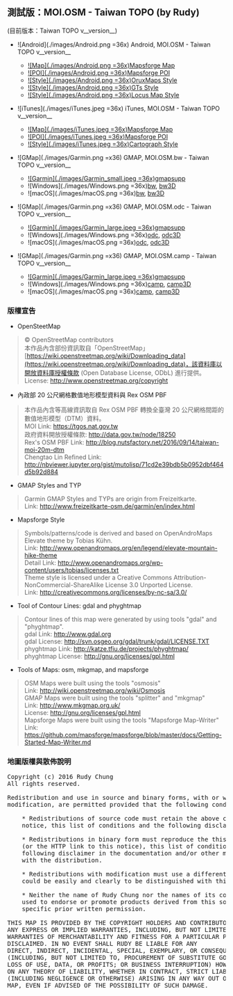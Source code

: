 ## 測試版：MOI.OSM - Taiwan TOPO (by Rudy)

(目前版本：Taiwan TOPO v__version__)

* ![Android](./images/Android.png =36x) Android, MOI.OSM - Taiwan TOPO v__version__
  * [![Map](./images/Android.png =36x)Mapsforge Map](./MOI_OSM_Taiwan_TOPO_Rudy.map.zip)
  * [![POI](./images/Android.png =36x)Mapsforge POI](./MOI_OSM_Taiwan_TOPO_Rudy.poi.zip)
  * [![Style](./images/Android.png =36x)OruxMaps Style](./MOI_OSM_Taiwan_TOPO_Rudy_style.zip)
  * [![Style](./images/Android.png =36x)GTs Style](./MOI_OSM_Taiwan_TOPO_Rudy_hs_style.zip)
  * [![Style](./images/Android.png =36x)Locus Map Style](./MOI_OSM_Taiwan_TOPO_Rudy_locus_style.zip)

* ![iTunes](./images/iTunes.jpeg =36x) iTunes, MOI.OSM - Taiwan TOPO v__version__
  * [![Map](./images/iTunes.jpeg =36x)Mapsforge Map](./MOI_OSM_Taiwan_TOPO_Rudy.map.zip)
  * [![POI](./images/iTunes.jpeg =36x)Mapsforge POI](./MOI_OSM_Taiwan_TOPO_Rudy.poi.zip)
  * [![Style](./images/iTunes.jpeg =36x)Cartograph Style](./MOI_OSM_Taiwan_TOPO_Rudy_hs_style.zip)

* ![GMap](./images/Garmin.png =x36) GMAP, MOI.OSM.bw - Taiwan TOPO v__version__
  * [![Garmin](./images/Garmin_small.jpeg =36x)gmapsupp](./gmapsupp_Taiwan_moi_zh_bw.img.zip)
  * ![Windows](./images/Windows.png =36x)[bw](./Install_MOI_Taiwan_TOPO_bw.exe), [bw3D](./Install_MOI_Taiwan_TOPO_bw3D.exe)
  * ![macOS](./images/macOS.png =36x)[bw](./Taiwan_moi_zh_bw.gmap.zip), [bw3D](./Taiwan_moi_zh_bw3D.gmap.zip)

* ![GMap](./images/Garmin.png =x36) GMAP, MOI.OSM.odc - Taiwan TOPO v__version__
  * [![Garmin](./images/Garmin_large.jpeg =36x)gmapsupp](./gmapsupp_Taiwan_moi_zh_odc.img.zip)
  * ![Windows](./images/Windows.png =36x)[odc](./Install_MOI_Taiwan_TOPO_odc.exe), [odc3D](./Install_MOI_Taiwan_TOPO_odc3D.exe)
  * ![macOS](./images/macOS.png =36x)[odc](./Taiwan_moi_zh_odc.gmap.zip), [odc3D](./Taiwan_moi_zh_odc3D.gmap.zip)

* ![GMap](./images/Garmin.png =x36) GMAP, MOI.OSM.camp - Taiwan TOPO v__version__
  * [![Garmin](./images/Garmin_large.jpeg =36x)gmapsupp](./gmapsupp_Taiwan_moi_zh_camp.img.zip)
  * ![Windows](./images/Windows.png =36x)[camp](./Install_MOI_Taiwan_TOPO_camp.exe), [camp3D](./Install_MOI_Taiwan_TOPO_camp3D.exe)
  * ![macOS](./images/macOS.png =36x)[camp](./Taiwan_moi_zh_camp.gmap.zip), [camp3D](./Taiwan_moi_zh_camp3D.gmap.zip)

### 版權宣告

* OpenSteetMap
> © OpenStreetMap contributors <br />
> 本作品內含部份資訊取自「OpenStreetMap」[https://wiki.openstreetmap.org/wiki/Downloading_data](https://wiki.openstreetmap.org/wiki/Downloading_data)，該資料庫以開放資料庫授權條款 (Open Database License, ODbL) 進行提供。 <br />
> License: http://www.openstreetmap.org/copyright

* 內政部 20 公尺網格數值地形模型資料與 Rex OSM PBF
> 本作品內含等高線資訊取自 Rex OSM PBF 轉換全臺灣 20 公尺網格間距的數值地形模型（DTM）資料。 <br />
> MOI Link: https://tgos.nat.gov.tw <br />
> 政府資料開放授權條款: http://data.gov.tw/node/18250 <br />
> Rex's OSM PBF Link: http://blog.nutsfactory.net/2016/09/14/taiwan-moi-20m-dtm <br />
> Chengtao Lin Refined Link: http://nbviewer.jupyter.org/gist/mutolisp/71cd2e39bdb5b0952dbf464d5b92d884

* GMAP Styles and TYP
> Garmin GMAP Styles and TYPs are origin from Freizeitkarte. <br />
> Link: http://www.freizeitkarte-osm.de/garmin/en/index.html

* Mapsforge Style
> Symbols/patterns/code is derived and based on OpenAndroMaps Elevate theme by Tobias Kühn. <br />
> Link: http://www.openandromaps.org/en/legend/elevate-mountain-hike-theme <br />
> Detail Link: http://www.openandromaps.org/wp-content/users/tobias/licenses.txt <br />
> Theme style is licensed under a Creative Commons Attribution-NonCommercial-ShareAlike License 3.0 Unported License. <br />
> Link: http://creativecommons.org/licenses/by-nc-sa/3.0/

* Tool of Contour Lines: gdal and phyghtmap
> Contour lines of this map were generated by using tools "gdal" and "phyghtmap". <br />
> gdal Link: http://www.gdal.org <br />
> gdal License: http://svn.osgeo.org/gdal/trunk/gdal/LICENSE.TXT <br />
> phyghtmap Link: http://katze.tfiu.de/projects/phyghtmap/ <br />
> phyghtmap License: http://gnu.org/licenses/gpl.html

* Tools of Maps: osm, mkgmap, and mapsforge
> OSM Maps were built using the tools "osmosis" <br />
> Link: http://wiki.openstreetmap.org/wiki/Osmosis <br />
> GMAP Maps were built using the tools "splitter" and "mkgmap" <br />
> Link: http://www.mkgmap.org.uk/ <br />
> License: http://gnu.org/licenses/gpl.html <br />
> Mapsforge Maps were built using the tools "Mapsforge Map-Writer" <br />
> Link: https://github.com/mapsforge/mapsforge/blob/master/docs/Getting-Started-Map-Writer.md

### 地圖版權與散佈說明
<pre>
Copyright (c) 2016 Rudy Chung
All rights reserved.

Redistribution and use in source and binary forms, with or without
modification, are permitted provided that the following conditions are met:

    * Redistributions of source code must retain the above copyright
    notice, this list of conditions and the following disclaimer.

    * Redistributions in binary form must reproduce the this copyright notice
    (or the HTTP link to this notice), this list of conditions and the
    following disclaimer in the documentation and/or other materials provided
    with the distribution.

    * Redistributions with modification must use a different map name which
    could be easily and clearly to be distinguished with this map.

    * Neither the name of Rudy Chung nor the names of its contributors may be
    used to endorse or promote products derived from this software without 
    specific prior written permission.

THIS MAP IS PROVIDED BY THE COPYRIGHT HOLDERS AND CONTRIBUTORS "AS IS" AND
ANY EXPRESS OR IMPLIED WARRANTIES, INCLUDING, BUT NOT LIMITED TO, THE IMPLIED
WARRANTIES OF MERCHANTABILITY AND FITNESS FOR A PARTICULAR PURPOSE ARE
DISCLAIMED. IN NO EVENT SHALL RUDY BE LIABLE FOR ANY
DIRECT, INDIRECT, INCIDENTAL, SPECIAL, EXEMPLARY, OR CONSEQUENTIAL DAMAGES
(INCLUDING, BUT NOT LIMITED TO, PROCUREMENT OF SUBSTITUTE GOODS OR SERVICES;
LOSS OF USE, DATA, OR PROFITS; OR BUSINESS INTERRUPTION) HOWEVER CAUSED AND
ON ANY THEORY OF LIABILITY, WHETHER IN CONTRACT, STRICT LIABILITY, OR TORT
(INCLUDING NEGLIGENCE OR OTHERWISE) ARISING IN ANY WAY OUT OF THE USE OF THIS
MAP, EVEN IF ADVISED OF THE POSSIBILITY OF SUCH DAMAGE.
</pre>
